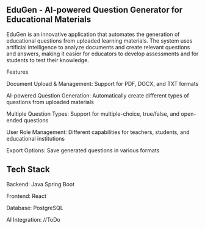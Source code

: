 ## EduGen - AI-powered Question Generator for Educational Materials
EduGen is an innovative application that automates the generation of educational questions from uploaded learning materials. The system uses artificial intelligence to analyze documents and create relevant questions and answers, making it easier for educators to develop assessments and for students to test their knowledge.

Features

Document Upload & Management: Support for PDF, DOCX, and TXT formats

AI-powered Question Generation: Automatically create different types of questions from uploaded materials

Multiple Question Types: Support for multiple-choice, true/false, and open-ended questions

User Role Management: Different capabilities for teachers, students, and educational institutions

Export Options: Save generated questions in various formats

## Tech Stack

Backend: Java Spring Boot

Frontend: React

Database: PostgreSQL

AI Integration: //ToDo
